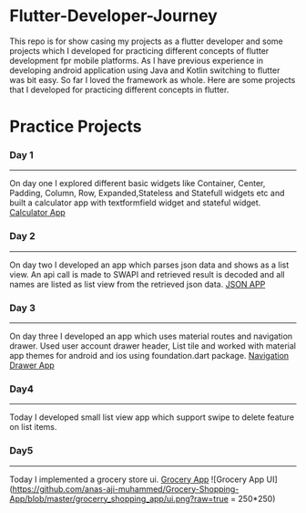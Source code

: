 # Flutter-Developer-Journey
This repo is for show casing my projects as a flutter developer and some projects which I developed for practicing different concepts of flutter development fpr mobile platforms.
As I have previous experience in developing android application using Java and Kotlin switching to flutter was bit easy.
So far I loved the framework as whole. Here are some projects that I developed for practicing different concepts in flutter. 

# Practice Projects 
### Day 1
_____
On day one I explored different basic widgets like Container, Center, Padding, Column, Row, Expanded,Stateless and Statefull widgets etc and built a calculator app with textformfield widget and stateful widget.
[Calculator App](https://github.com/anas-aji-muhammed/Flutter-Developer-Journey/tree/master/Simple_calculator/calculator_app)

### Day 2
_____
On day two I developed an app which parses json data and shows as a list view. An api call is made to SWAPI and retrieved result is decoded and all names are listed as list view from the retrieved json data.
[JSON APP](https://github.com/anas-aji-muhammed/Flutter-Developer-Journey/tree/master/working-with-json-api/working_with_json)

### Day 3
_____
On day three I developed an app which uses material routes and navigation drawer. Used user account drawer header, List tile and worked with material app themes for android and ios using foundation.dart package.
[Navigation Drawer App](https://github.com/anas-aji-muhammed/Flutter-Developer-Journey/tree/master/Navigation-Drawer/flutter_nav_drawer)

### Day4
________
Today I developed small list view app which support swipe to delete feature on list items.

### Day5
_________
Today I implemented a grocery store ui. [Grocery App](https://github.com/anas-aji-muhammed/Grocery-Shopping-App/tree/master/grocerry_shopping_app)
![Grocery App UI](https://github.com/anas-aji-muhammed/Grocery-Shopping-App/blob/master/grocerry_shopping_app/ui.png?raw=true = 250*250)

